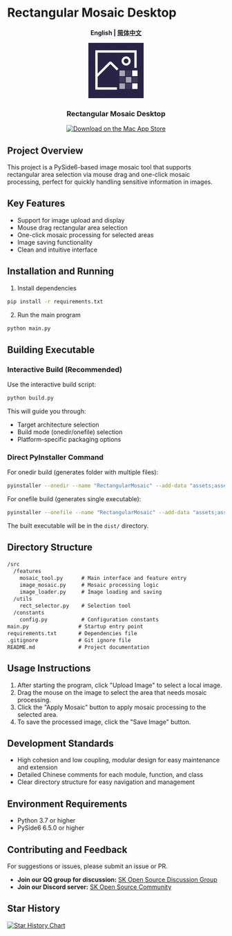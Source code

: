 # Rectangular Mosaic Desktop

<p align="center">
  <strong>English | <a href="./README_zh-CN.md">简体中文</a></strong>
</p>

<div align="center">
  <img src="assets/icon.png" alt="Rectangular Mosaic Desktop" width="128" height="128">
  <h3>Rectangular Mosaic Desktop</h3>
  <a href="https://apps.apple.com/us/app/rectangular-mosaic-desktop/id6754189038" target="_blank">
    <img src="https://developer.apple.com/app-store/marketing/guidelines/images/badge-download-on-the-mac-app-store.svg" alt="Download on the Mac App Store">
  </a>
</div>

## Project Overview

This project is a PySide6-based image mosaic tool that supports rectangular area selection via mouse drag and one-click mosaic processing, perfect for quickly handling sensitive information in images.

## Key Features
- Support for image upload and display
- Mouse drag rectangular area selection
- One-click mosaic processing for selected areas
- Image saving functionality
- Clean and intuitive interface

## Installation and Running

1. Install dependencies

```bash
pip install -r requirements.txt
```

2. Run the main program

```bash
python main.py
```

## Building Executable

### Interactive Build (Recommended)

Use the interactive build script:

```bash
python build.py
```

This will guide you through:
- Target architecture selection
- Build mode (onedir/onefile) selection  
- Platform-specific packaging options

### Direct PyInstaller Command

For onedir build (generates folder with multiple files):

```bash
pyinstaller --onedir --name "RectangularMosaic" --add-data "assets;assets" --icon="assets/icon.ico" --noconsole main.py
```

For onefile build (generates single executable):

```bash
pyinstaller --onefile --name "RectangularMosaic" --add-data "assets;assets" --icon="assets/icon.ico" --noconsole main.py
```

The built executable will be in the `dist/` directory.

## Directory Structure

```
/src
  /features
    mosaic_tool.py      # Main interface and feature entry
    image_mosaic.py     # Mosaic processing logic
    image_loader.py     # Image loading and saving
  /utils
    rect_selector.py    # Selection tool
  /constants
    config.py           # Configuration constants
main.py                # Startup entry point
requirements.txt       # Dependencies file
.gitignore             # Git ignore file
README.md              # Project documentation
```

## Usage Instructions

1. After starting the program, click "Upload Image" to select a local image.
2. Drag the mouse on the image to select the area that needs mosaic processing.
3. Click the "Apply Mosaic" button to apply mosaic processing to the selected area.
4. To save the processed image, click the "Save Image" button.

## Development Standards
- High cohesion and low coupling, modular design for easy maintenance and extension
- Detailed Chinese comments for each module, function, and class
- Clear directory structure for easy navigation and management

## Environment Requirements
- Python 3.7 or higher
- PySide6 6.5.0 or higher

## Contributing and Feedback
For suggestions or issues, please submit an issue or PR.

- **Join our QQ group for discussion:** [SK Open Source Discussion Group](https://qm.qq.com/q/fGavz3UxCo)
- **Join our Discord server:** [SK Open Source Community](https://discord.gg/thWGWq7CwA)

## Star History

[![Star History Chart](https://api.star-history.com/svg?repos=sihuangtech/rectangular-mosaic-desktop&type=Date)](https://www.star-history.com/#sihuangtech/rectangular-mosaic-desktop&Date)